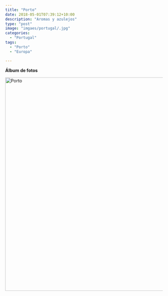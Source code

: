 ```yaml
---
title: "Porto"
date: 2018-05-01T07:39:12+10:00
description: "Aromas y azulejos"
type: "post"
image: "imgaes/portugal/.jpg"
categories: 
  - "Portugal"
tags:
  - "Porto"
  - "Europa"

---
```



**Álbum de fotos**

<a data-flickr-embed="true" data-header="true" data-footer="true"  href="https://www.flickr.com/photos/mapa_mundi/albums/72157693157750511" title="Porto"><img src="https://farm1.staticflickr.com/865/27167928268_135aeac28e_o.jpg" width="1024" height="683" alt="Porto"></a><script async src="//embedr.flickr.com/assets/client-code.js" charset="utf-8"></script>